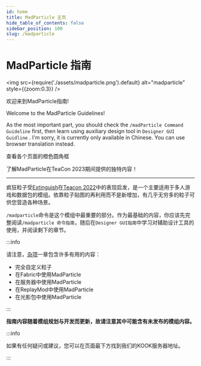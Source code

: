```yaml
---
id: home
title: MadParticle 主页
hide_table_of_contents: false
sidebar_position: 100
slug: /madparticle
---
```


# MadParticle 指南

<img src={require('./assets/madparticle.png').default} alt="madparticle" style={{zoom:0.3}} />

欢迎来到MadParticle指南!

Welcome to the MadParticle Guidelines!

As the most important part, you should check the `/madParticle Command Guideline` first, then learn using auxiliary design tool in `Designer GUI Guidline` . I'm sorry, it is currently only available in Chinese. You can use browser translation instead.

<div style={{
    backgroundColor: 'transparent',
    border: '3px solid #f07020',
    borderRadius: '1rem',
    padding: '1rem',
    color: '#f07020',
    fontWeight: 'bold',
    fontSize: '28px',
    textAlign: 'center',
  }}>
<div>


查看各个页面的橙色圆角框

了解MadParticle在TeaCon 2023期间提供的独特内容！

</div>
</div>

---

疯狂粒子受[Extinguish](https://www.curseforge.com/minecraft/mc-mods/extinguish-by-uss_shenzhou)在[Teacon 2022](https://www.teacon.cn/2022/index)中的表现启发，是一个主要适用于多人游戏和数据包的模组。依靠粒子贴图的再利用而不是新增加，有几乎无穷多的粒子可供您营造各种场景。

`/madparticle`命令是这个模组中最重要的部分。作为最基础的内容，你应该先完整阅读`/madparticle 命令指南`，随后在`Designer GUI指南`中学习对辅助设计工具的使用，并阅读剩下的章节。

:::info

请注意，[杂项](madparticle/misc)一章包含许多有用的内容：

- 完全自定义粒子
- 在Fabric中使用MadParticle
- 在服务器中使用MadParticle
- 在ReplayMod中使用MadParticle
- 在光影包中使用MadParticle

:::

**指南内容随着模组规划与开发而更新，故请注意其中可能含有未发布的模组内容。**

:::info

如果有任何疑问或建议，您可以在页面最下方找到我们的KOOK服务器地址。

:::
